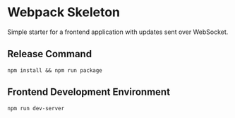 # Webpack Skeleton

Simple starter for a frontend application with updates sent over WebSocket.

## Release Command
```
npm install && npm run package
```

## Frontend Development Environment

```
npm run dev-server
```
